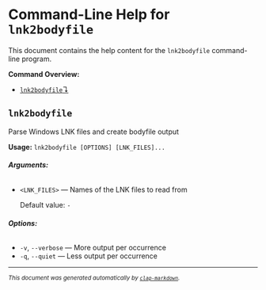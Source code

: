 # Command-Line Help for `lnk2bodyfile`

This document contains the help content for the `lnk2bodyfile` command-line program.

**Command Overview:**

* [`lnk2bodyfile`↴](#lnk2bodyfile)

## `lnk2bodyfile`

Parse Windows LNK files and create bodyfile output

**Usage:** `lnk2bodyfile [OPTIONS] [LNK_FILES]...`

###### **Arguments:**

* `<LNK_FILES>` — Names of the LNK files to read from

  Default value: `-`

###### **Options:**

* `-v`, `--verbose` — More output per occurrence
* `-q`, `--quiet` — Less output per occurrence



<hr/>

<small><i>
    This document was generated automatically by
    <a href="https://crates.io/crates/clap-markdown"><code>clap-markdown</code></a>.
</i></small>

